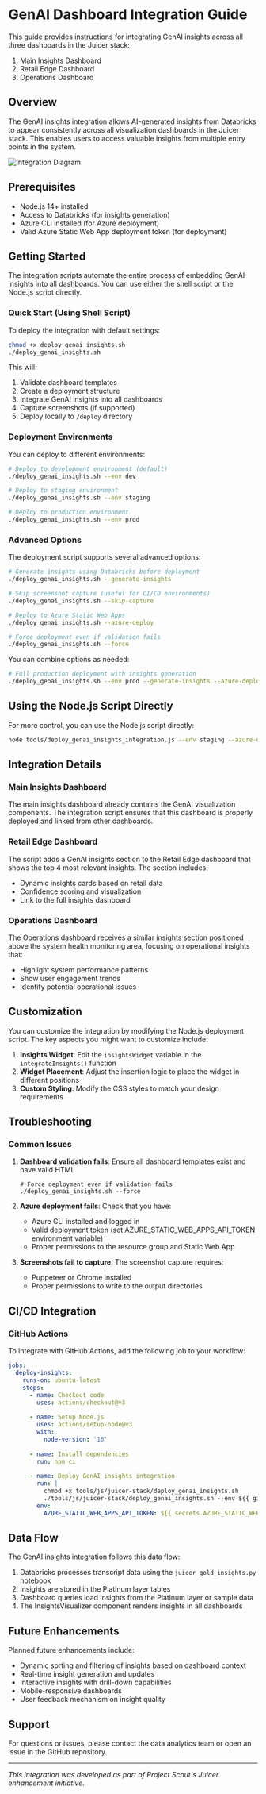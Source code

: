 # GenAI Dashboard Integration Guide

This guide provides instructions for integrating GenAI insights across all three dashboards in the Juicer stack:
1. Main Insights Dashboard
2. Retail Edge Dashboard
3. Operations Dashboard

## Overview

The GenAI insights integration allows AI-generated insights from Databricks to appear consistently across all visualization dashboards in the Juicer stack. This enables users to access valuable insights from multiple entry points in the system.

![Integration Diagram](docs/images/integration_diagram.png)

## Prerequisites

- Node.js 14+ installed
- Access to Databricks (for insights generation)
- Azure CLI installed (for Azure deployment)
- Valid Azure Static Web App deployment token (for deployment)

## Getting Started

The integration scripts automate the entire process of embedding GenAI insights into all dashboards. You can use either the shell script or the Node.js script directly.

### Quick Start (Using Shell Script)

To deploy the integration with default settings:

```bash
chmod +x deploy_genai_insights.sh
./deploy_genai_insights.sh
```

This will:
1. Validate dashboard templates
2. Create a deployment structure
3. Integrate GenAI insights into all dashboards
4. Capture screenshots (if supported)
5. Deploy locally to `/deploy` directory

### Deployment Environments

You can deploy to different environments:

```bash
# Deploy to development environment (default)
./deploy_genai_insights.sh --env dev

# Deploy to staging environment
./deploy_genai_insights.sh --env staging

# Deploy to production environment
./deploy_genai_insights.sh --env prod
```

### Advanced Options

The deployment script supports several advanced options:

```bash
# Generate insights using Databricks before deployment
./deploy_genai_insights.sh --generate-insights

# Skip screenshot capture (useful for CI/CD environments)
./deploy_genai_insights.sh --skip-capture

# Deploy to Azure Static Web Apps
./deploy_genai_insights.sh --azure-deploy

# Force deployment even if validation fails
./deploy_genai_insights.sh --force
```

You can combine options as needed:

```bash
# Full production deployment with insights generation
./deploy_genai_insights.sh --env prod --generate-insights --azure-deploy
```

## Using the Node.js Script Directly

For more control, you can use the Node.js script directly:

```bash
node tools/deploy_genai_insights_integration.js --env staging --azure-deploy
```

## Integration Details

### Main Insights Dashboard

The main insights dashboard already contains the GenAI visualization components. The integration script ensures that this dashboard is properly deployed and linked from other dashboards.

### Retail Edge Dashboard

The script adds a GenAI insights section to the Retail Edge dashboard that shows the top 4 most relevant insights. The section includes:

- Dynamic insights cards based on retail data
- Confidence scoring and visualization
- Link to the full insights dashboard

### Operations Dashboard

The Operations dashboard receives a similar insights section positioned above the system health monitoring area, focusing on operational insights that:

- Highlight system performance patterns
- Show user engagement trends
- Identify potential operational issues

## Customization

You can customize the integration by modifying the Node.js deployment script. The key aspects you might want to customize include:

1. **Insights Widget**: Edit the `insightsWidget` variable in the `integrateInsights()` function
2. **Widget Placement**: Adjust the insertion logic to place the widget in different positions
3. **Custom Styling**: Modify the CSS styles to match your design requirements

## Troubleshooting

### Common Issues

1. **Dashboard validation fails**: Ensure all dashboard templates exist and have valid HTML
   ```
   # Force deployment even if validation fails
   ./deploy_genai_insights.sh --force
   ```

2. **Azure deployment fails**: Check that you have:
   - Azure CLI installed and logged in
   - Valid deployment token (set AZURE_STATIC_WEB_APPS_API_TOKEN environment variable)
   - Proper permissions to the resource group and Static Web App

3. **Screenshots fail to capture**: The screenshot capture requires:
   - Puppeteer or Chrome installed
   - Proper permissions to write to the output directories

## CI/CD Integration

### GitHub Actions

To integrate with GitHub Actions, add the following job to your workflow:

```yaml
jobs:
  deploy-insights:
    runs-on: ubuntu-latest
    steps:
      - name: Checkout code
        uses: actions/checkout@v3
        
      - name: Setup Node.js
        uses: actions/setup-node@v3
        with:
          node-version: '16'
          
      - name: Install dependencies
        run: npm ci
        
      - name: Deploy GenAI insights integration
        run: |
          chmod +x tools/js/juicer-stack/deploy_genai_insights.sh
          ./tools/js/juicer-stack/deploy_genai_insights.sh --env ${{ github.ref == 'refs/heads/main' && 'prod' || 'staging' }} --skip-capture --azure-deploy
        env:
          AZURE_STATIC_WEB_APPS_API_TOKEN: ${{ secrets.AZURE_STATIC_WEB_APPS_API_TOKEN }}
```

## Data Flow

The GenAI insights integration follows this data flow:

1. Databricks processes transcript data using the `juicer_gold_insights.py` notebook
2. Insights are stored in the Platinum layer tables
3. Dashboard queries load insights from the Platinum layer or sample data
4. The InsightsVisualizer component renders insights in all dashboards

## Future Enhancements

Planned future enhancements include:

- Dynamic sorting and filtering of insights based on dashboard context
- Real-time insight generation and updates
- Interactive insights with drill-down capabilities
- Mobile-responsive dashboards
- User feedback mechanism on insight quality

## Support

For questions or issues, please contact the data analytics team or open an issue in the GitHub repository.

---

*This integration was developed as part of Project Scout's Juicer enhancement initiative.*